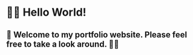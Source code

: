 # 🖐🏾 Hello World!

## 🚀 Welcome to my portfolio website. Please feel free to take a look around. 👊🏾
